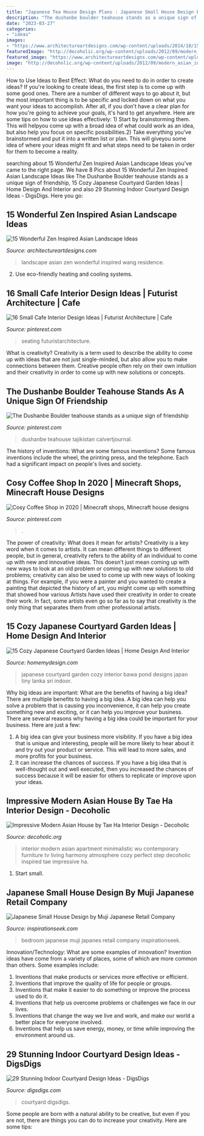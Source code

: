 ```yaml
---
title: "Japanese Tea House Design Plans : Japanese Small House Design By Muji Japanese Retail Company"
description: "The dushanbe boulder teahouse stands as a unique sign of friendship"
date: "2023-03-27"
categories:
- "ideas"
images:
- "https://www.architectureartdesigns.com/wp-content/uploads/2014/10/15-Wonderful-Zen-Inspired-Asian-Landscape-Ideas-1-630x945.jpg"
featuredImage: "http://decoholic.org/wp-content/uploads/2012/09/modern_asian_interior_design_8-740x555.jpg"
featured_image: "https://www.architectureartdesigns.com/wp-content/uploads/2014/10/15-Wonderful-Zen-Inspired-Asian-Landscape-Ideas-1-630x945.jpg"
image: "http://decoholic.org/wp-content/uploads/2012/09/modern_asian_interior_design_8-740x555.jpg"
---
```



How to Use Ideas to Best Effect: What do you need to do in order to create ideas?
If you're looking to create ideas, the first step is to come up with some good ones. There are a number of different ways to go about it, but the most important thing is to be specific and locked down on what you want your ideas to accomplish. After all, if you don't have a clear plan for how you're going to achieve your goals, it's hard to get anywhere. Here are some tips on how to use ideas effectively: 1) Start by brainstorming them. This will helpyou come up with a broad idea of what could work as an idea, but also help you focus on specific possibilities.2) Take everything you've brainstormed and put it into a written list or plan. This will giveyou some idea of where your ideas might fit and what steps need to be taken in order for them to become a reality.

	

		
searching about 15 Wonderful Zen Inspired Asian Landscape Ideas you've came to the right page. We have 8 Pics about 15 Wonderful Zen Inspired Asian Landscape Ideas like The Dushanbe Boulder teahouse stands as a unique sign of friendship, 15 Cozy Japanese Courtyard Garden Ideas | Home Design And Interior and also 29 Stunning Indoor Courtyard Design Ideas - DigsDigs. Here you go:
		
    
## 15 Wonderful Zen Inspired Asian Landscape Ideas

<img loading=lazy src="https://www.architectureartdesigns.com/wp-content/uploads/2014/10/15-Wonderful-Zen-Inspired-Asian-Landscape-Ideas-1-630x945.jpg" onerror="this.onerror=null;this.src='https://tse3.mm.bing.net/th?id=OIP.pPor9ZVbm2P_fc5aQ2Em4AHaLH&amp;pid=15.1';" alt="15 Wonderful Zen Inspired Asian Landscape Ideas">

_Source: architectureartdesigns.com_

>landscape asian zen wonderful inspired wang residence. 

	

2. Use eco-friendly heating and cooling systems.

    
## 16 Small Cafe Interior Design Ideas | Futurist Architecture | Cafe

<img loading=lazy src="https://i.pinimg.com/originals/e0/2c/d7/e02cd7052adc42f30eb0f7b9b75acb18.png" onerror="this.onerror=null;this.src='https://tse3.mm.bing.net/th?id=OIP.aLfg2QjtBdntmJDSiUqWqAHaLH&amp;pid=15.1';" alt="16 Small Cafe Interior Design Ideas | Futurist Architecture | Cafe">

_Source: pinterest.com_

>seating futuristarchitecture. 

	

What is creativity?
Creativity is a term used to describe the ability to come up with ideas that are not just single-minded, but also allow you to make connections between them. Creative people often rely on their own intuition and their creativity in order to come up with new solutions or concepts.

    
## The Dushanbe Boulder Teahouse Stands As A Unique Sign Of Friendship

<img loading=lazy src="https://i.pinimg.com/736x/bd/6f/ad/bd6fadf7b3c8b5d84702724695f6c9a5.jpg" onerror="this.onerror=null;this.src='https://tse4.mm.bing.net/th?id=OIP.j1jFmjZXVNkIo5HWkt6W0QHaD8&amp;pid=15.1';" alt="The Dushanbe Boulder teahouse stands as a unique sign of friendship">

_Source: pinterest.com_

>dushanbe teahouse tajikistan calvertjournal. 

	

The history of inventions: What are some famous inventions?
Some famous inventions include the wheel, the printing press, and the telephone. Each had a significant impact on people's lives and society.

    
## Cosy Coffee Shop In 2020 | Minecraft Shops, Minecraft House Designs

<img loading=lazy src="https://i.pinimg.com/736x/02/c8/b2/02c8b2e8953e882cb17e142c60d7bda6.jpg" onerror="this.onerror=null;this.src='https://tse4.mm.bing.net/th?id=OIP.l61yxLAOfBkD0zniA7gkfwHaEK&amp;pid=15.1';" alt="Cosy Coffee Shop in 2020 | Minecraft shops, Minecraft house designs">

_Source: pinterest.com_

>. 

	

The power of creativity: What does it mean for artists?
Creativity is a key word when it comes to artists. It can mean different things to different people, but in general, creativity refers to the ability of an individual to come up with new and innovative ideas. This doesn’t just mean coming up with new ways to look at an old problem or coming up with new solutions to old problems; creativity can also be used to come up with new ways of looking at things. For example, if you were a painter and you wanted to create a painting that depicted the history of art, you might come up with something that showed how various Artists have used their creativity in order to create their work. In fact, some artists even go so far as to say that creativity is the only thing that separates them from other professional artists.

    
## 15 Cozy Japanese Courtyard Garden Ideas | Home Design And Interior

<img loading=lazy src="http://homemydesign.com/wp-content/uploads/2015/08/cozy-japanese-courtyard-with-small-ponds.jpg" onerror="this.onerror=null;this.src='https://tse2.mm.bing.net/th?id=OIP.Bink_9MKnjxsid4i8hpodAHaJ4&amp;pid=15.1';" alt="15 Cozy Japanese Courtyard Garden Ideas | Home Design And Interior">

_Source: homemydesign.com_

>japanese courtyard garden cozy interior bawa pond designs japan tiny lanka sri indoor. 

	

Why big ideas are important: What are the benefits of having a big idea?
There are multiple benefits to having a big idea. A big idea can help you solve a problem that is causing you inconvenience, it can help you create something new and exciting, or it can help you improve your business. There are several reasons why having a big idea could be important for your business. Here are just a few: 
1) A big idea can give your business more visibility. If you have a big idea that is unique and interesting, people will be more likely to hear about it and try out your product or service. This will lead to more sales, and more profits for your business. 
2) It can increase the chances of success. If you have a big idea that is well-thought out and well executed, then you increased the chances of success because it will be easier for others to replicate or improve upon your ideas.

    
## Impressive Modern Asian House By Tae Ha Interior Design - Decoholic

<img loading=lazy src="http://decoholic.org/wp-content/uploads/2012/09/modern_asian_interior_design_8-740x555.jpg" onerror="this.onerror=null;this.src='https://tse3.mm.bing.net/th?id=OIP.5zRjn3j-obCIcDCnqXt6VwHaFj&amp;pid=15.1';" alt="Impressive Modern Asian House by Tae Ha Interior Design - Decoholic">

_Source: decoholic.org_

>interior modern asian apartment minimalistic wu contemporary furniture tv living harmony atmosphere cozy perfect step decoholic inspired tae impressive ha. 

	

1. Start small.

    
## Japanese Small House Design By Muji Japanese Retail Company

<img loading=lazy src="https://inspirationseek.com/wp-content/uploads/2014/10/Japanes-Small-House-Bedroom-Design.jpg" onerror="this.onerror=null;this.src='https://tse3.mm.bing.net/th?id=OIP.1dSur5SbZ2CsoxDq8wrDUAHaLH&amp;pid=15.1';" alt="Japanese Small House Design by Muji Japanese Retail Company">

_Source: inspirationseek.com_

>bedroom japanese muji japanes retail company inspirationseek. 

	

Innovation/Technology: What are some examples of innovation?
Invention ideas have come from a variety of places, some of which are more common than others. Some examples include:
1. Inventions that make products or services more effective or efficient. 
2. Inventions that improve the quality of life for people or groups. 
3. Inventions that make it easier to do something or improve the process used to do it. 
4. Inventions that help us overcome problems or challenges we face in our lives. 
5. Inventions that change the way we live and work, and make our world a better place for everyone involved. 
6. Inventions that help us save energy, money, or time while improving the environment around us.

    
## 29 Stunning Indoor Courtyard Design Ideas - DigsDigs

<img loading=lazy src="https://www.digsdigs.com/photos/stunning-indoor-courtyard-design-ideas-4.jpg" onerror="this.onerror=null;this.src='https://tse3.mm.bing.net/th?id=OIP.5lDvTXgwPxlstTRsu157xAHaLg&amp;pid=15.1';" alt="29 Stunning Indoor Courtyard Design Ideas - DigsDigs">

_Source: digsdigs.com_

>courtyard digsdigs. 

	

Some people are born with a natural ability to be creative, but even if you are not, there are things you can do to increase your creativity. Here are some tips:

